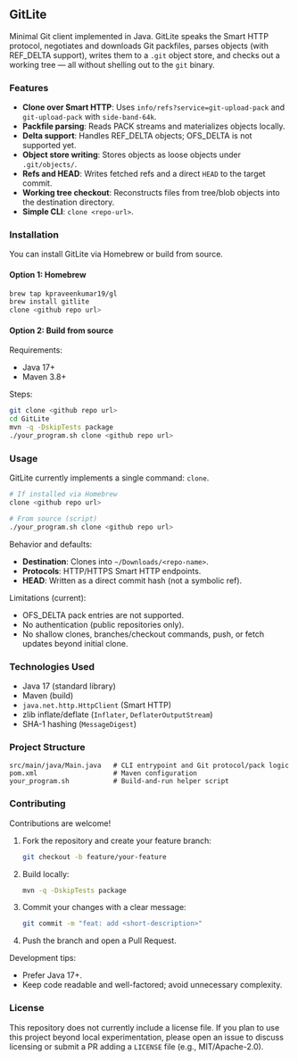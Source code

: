 ## GitLite

Minimal Git client implemented in Java. GitLite speaks the Smart HTTP protocol, negotiates and downloads Git packfiles, parses objects (with REF_DELTA support), writes them to a `.git` object store, and checks out a working tree — all without shelling out to the `git` binary.

### Features

- **Clone over Smart HTTP**: Uses `info/refs?service=git-upload-pack` and `git-upload-pack` with `side-band-64k`.
- **Packfile parsing**: Reads PACK streams and materializes objects locally.
- **Delta support**: Handles REF_DELTA objects; OFS_DELTA is not supported yet.
- **Object store writing**: Stores objects as loose objects under `.git/objects/`.
- **Refs and HEAD**: Writes fetched refs and a direct `HEAD` to the target commit.
- **Working tree checkout**: Reconstructs files from tree/blob objects into the destination directory.
- **Simple CLI**: `clone <repo-url>`.

### Installation

You can install GitLite via Homebrew or build from source.

#### Option 1: Homebrew

```bash
brew tap kpraveenkumar19/gl
brew install gitlite
clone <github repo url>
```

#### Option 2: Build from source

Requirements:
- Java 17+
- Maven 3.8+

Steps:
```bash
git clone <github repo url>
cd GitLite
mvn -q -DskipTests package
./your_program.sh clone <github repo url>
```

### Usage

GitLite currently implements a single command: `clone`.

```bash
# If installed via Homebrew
clone <github repo url>

# From source (script)
./your_program.sh clone <github repo url>
```

Behavior and defaults:
- **Destination**: Clones into `~/Downloads/<repo-name>`.
- **Protocols**: HTTP/HTTPS Smart HTTP endpoints.
- **HEAD**: Written as a direct commit hash (not a symbolic ref).

Limitations (current):
- OFS_DELTA pack entries are not supported.
- No authentication (public repositories only).
- No shallow clones, branches/checkout commands, push, or fetch updates beyond initial clone.

### Technologies Used

- Java 17 (standard library)
- Maven (build)
- `java.net.http.HttpClient` (Smart HTTP)
- zlib inflate/deflate (`Inflater`, `DeflaterOutputStream`)
- SHA-1 hashing (`MessageDigest`)

### Project Structure

```text
src/main/java/Main.java   # CLI entrypoint and Git protocol/pack logic
pom.xml                   # Maven configuration
your_program.sh           # Build-and-run helper script
```

### Contributing

Contributions are welcome!

1. Fork the repository and create your feature branch:
   ```bash
   git checkout -b feature/your-feature
   ```
2. Build locally:
   ```bash
   mvn -q -DskipTests package
   ```
3. Commit your changes with a clear message:
   ```bash
   git commit -m "feat: add <short-description>"
   ```
4. Push the branch and open a Pull Request.

Development tips:
- Prefer Java 17+.
- Keep code readable and well-factored; avoid unnecessary complexity.

### License

This repository does not currently include a license file. If you plan to use this project beyond local experimentation, please open an issue to discuss licensing or submit a PR adding a `LICENSE` file (e.g., MIT/Apache-2.0).


